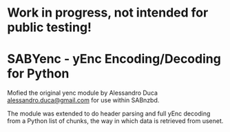 Work in progress, not intended for public testing!
===============================

SABYenc - yEnc Encoding/Decoding for Python
===============================

Mofied the original yenc module by Alessandro Duca <alessandro.duca@gmail.com>
for use within SABnzbd.

The module was extended to do header parsing and full yEnc decoding from a Python
list of chunks, the way in which data is retrieved from usenet.
